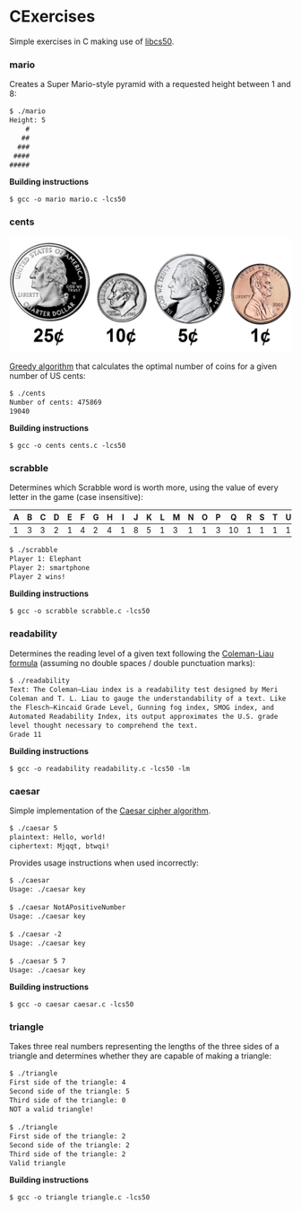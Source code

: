 # CExercises

Simple exercises in C making use of [libcs50](https://github.com/cs50/libcs50).

### mario

Creates a Super Mario-style pyramid with a requested height between 1 and 8:

```
$ ./mario
Height: 5
    #
   ##
  ###
 ####
#####
```

**Building instructions**

```
$ gcc -o mario mario.c -lcs50
```



### cents

![](coins.jpg)

[Greedy algorithm](https://en.wikipedia.org/wiki/Greedy_algorithm) that calculates the optimal number of coins for a given number of US cents:

```
$ ./cents
Number of cents: 475869
19040
```

**Building instructions**

```
$ gcc -o cents cents.c -lcs50
```



### scrabble

Determines which Scrabble word is worth more, using the value of every letter in the game (case insensitive):

| A    | B    | C    | D    | E    | F    | G    | H    | I    | J    | K    | L    | M    | N    | O    | P    | Q    | R    | S    | T    | U    | V    | W    | X    | Y    | Z    |
| ---- | ---- | ---- | ---- | ---- | ---- | ---- | ---- | ---- | ---- | ---- | ---- | ---- | ---- | ---- | ---- | ---- | ---- | ---- | ---- | ---- | ---- | ---- | ---- | ---- | ---- |
| 1    | 3    | 3    | 2    | 1    | 4    | 2    | 4    | 1    | 8    | 5    | 1    | 3    | 1    | 1    | 3    | 10   | 1    | 1    | 1    | 1    | 4    | 4    | 8    | 4    | 10   |

```
$ ./scrabble
Player 1: Elephant
Player 2: smartphone
Player 2 wins!
```

**Building instructions**

```
$ gcc -o scrabble scrabble.c -lcs50
```



### readability

Determines the reading level of a given text following the [Coleman-Liau formula](https://en.wikipedia.org/wiki/Coleman%E2%80%93Liau_index) (assuming no double spaces / double punctuation marks):

```
$ ./readability 
Text: The Coleman–Liau index is a readability test designed by Meri Coleman and T. L. Liau to gauge the understandability of a text. Like the Flesch–Kincaid Grade Level, Gunning fog index, SMOG index, and Automated Readability Index, its output approximates the U.S. grade level thought necessary to comprehend the text.
Grade 11
```

**Building instructions**

```
$ gcc -o readability readability.c -lcs50 -lm
```



### caesar

Simple implementation of the [Caesar cipher algorithm](https://en.wikipedia.org/wiki/Caesar_cipher).

```
$ ./caesar 5
plaintext: Hello, world!
ciphertext: Mjqqt, btwqi!
```

Provides usage instructions when used incorrectly:

```
$ ./caesar
Usage: ./caesar key

$ ./caesar NotAPositiveNumber
Usage: ./caesar key

$ ./caesar -2
Usage: ./caesar key

$ ./caesar 5 7
Usage: ./caesar key
```

**Building instructions**

```
$ gcc -o caesar caesar.c -lcs50
```



### triangle

Takes three real numbers representing the lengths of the three sides of a triangle and determines whether they are capable of making a triangle:

```
$ ./triangle
First side of the triangle: 4
Second side of the triangle: 5
Third side of the triangle: 0
NOT a valid triangle!

$ ./triangle
First side of the triangle: 2
Second side of the triangle: 2
Third side of the triangle: 2
Valid triangle
```

**Building instructions**

```
$ gcc -o triangle triangle.c -lcs50
```

